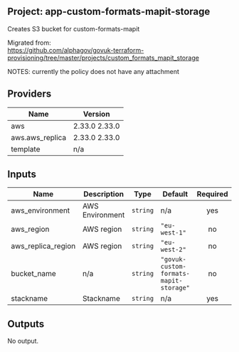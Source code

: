 ## Project: app-custom-formats-mapit-storage

Creates S3 bucket for custom-formats-mapit

Migrated from:  
https://github.com/alphagov/govuk-terraform-provisioning/tree/master/projects/custom_formats_mapit_storage

NOTES: currently the policy does not have any attachment

## Providers

| Name | Version |
|------|---------|
| aws | 2.33.0 2.33.0 |
| aws.aws\_replica | 2.33.0 2.33.0 |
| template | n/a |

## Inputs

| Name | Description | Type | Default | Required |
|------|-------------|------|---------|:-----:|
| aws\_environment | AWS Environment | `string` | n/a | yes |
| aws\_region | AWS region | `string` | `"eu-west-1"` | no |
| aws\_replica\_region | AWS region | `string` | `"eu-west-2"` | no |
| bucket\_name | n/a | `string` | `"govuk-custom-formats-mapit-storage"` | no |
| stackname | Stackname | `string` | n/a | yes |

## Outputs

No output.

